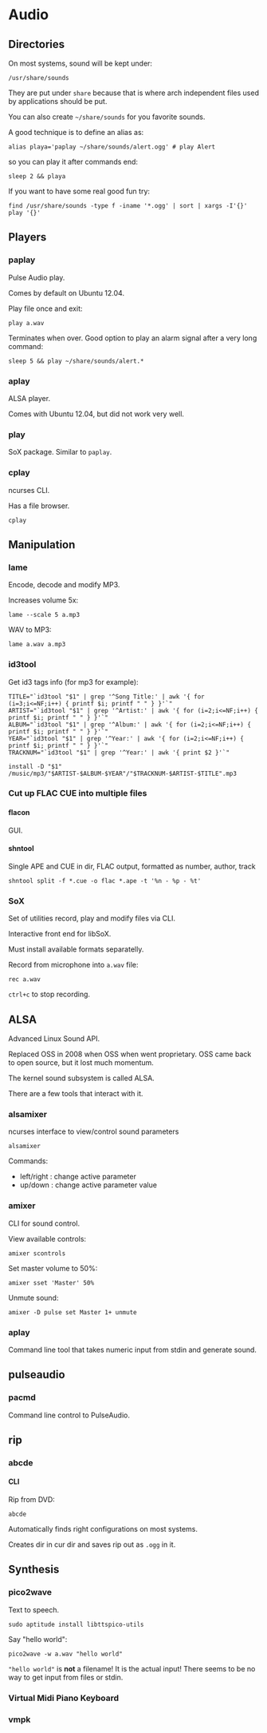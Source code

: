 # Audio

## Directories

On most systems, sound will be kept under:

    /usr/share/sounds

They are put under `share` because that is where arch independent files used by applications should be put.

You can also create `~/share/sounds` for you favorite sounds.

A good technique is to define an alias as:

    alias playa='paplay ~/share/sounds/alert.ogg' # play Alert

so you can play it after commands end:

    sleep 2 && playa

If you want to have some real good fun try:

    find /usr/share/sounds -type f -iname '*.ogg' | sort | xargs -I'{}' play '{}'

## Players

### paplay

Pulse Audio play.

Comes by default on Ubuntu 12.04.

Play file once and exit:

    play a.wav

Terminates when over. Good option to play an alarm signal after a very long command:


    sleep 5 && play ~/share/sounds/alert.*

### aplay

ALSA player.

Comes with Ubuntu 12.04, but did not work very well.

### play

SoX package. Similar to `paplay`.

### cplay

ncurses CLI.

Has a file browser.

    cplay

## Manipulation

### lame

Encode, decode and modify MP3.

Increases volume 5x:

    lame --scale 5 a.mp3

WAV to MP3:

    lame a.wav a.mp3

### id3tool

Get id3 tags info (for mp3 for example):

    TITLE="`id3tool "$1" | grep '^Song Title:' | awk '{ for (i=3;i<=NF;i++) { printf $i; printf " " } }'`"
    ARTIST="`id3tool "$1" | grep '^Artist:' | awk '{ for (i=2;i<=NF;i++) { printf $i; printf " " } }'`"
    ALBUM="`id3tool "$1" | grep '^Album:' | awk '{ for (i=2;i<=NF;i++) { printf $i; printf " " } }'`"
    YEAR="`id3tool "$1" | grep '^Year:' | awk '{ for (i=2;i<=NF;i++) { printf $i; printf " " } }'`"
    TRACKNUM="`id3tool "$1" | grep '^Year:' | awk '{ print $2 }'`"

    install -D "$1" /music/mp3/"$ARTIST-$ALBUM-$YEAR"/"$TRACKNUM-$ARTIST-$TITLE".mp3

### Cut up FLAC CUE into multiple files

#### flacon

GUI.

#### shntool

Single APE and CUE in dir, FLAC output, formatted as number, author, track

    shntool split -f *.cue -o flac *.ape -t '%n - %p - %t'

### SoX

Set of utilities record, play and modify files via CLI.

Interactive front end for libSoX.

Must install available formats separatelly.

Record from microphone into `a.wav` file:

    rec a.wav

`ctrl+c` to stop recording.

## ALSA

Advanced Linux Sound API.

Replaced OSS in 2008 when OSS when went proprietary. OSS came back to open source, but it lost much momentum.

The kernel sound subsystem is called ALSA.

There are a few tools that interact with it.

### alsamixer

ncurses interface to view/control sound parameters

    alsamixer

Commands:

- left/right : change active parameter
- up/down    : change active parameter value

### amixer

CLI for sound control.

View available controls:

    amixer scontrols

Set master volume to 50%:

    amixer sset 'Master' 50%

Unmute sound:

    amixer -D pulse set Master 1+ unmute

### aplay

Command line tool that takes numeric input from stdin and generate sound.

## pulseaudio

### pacmd

Command line control to PulseAudio.

## rip

### abcde

#### CLI

Rip from DVD:

    abcde

Automatically finds right configurations on most systems.

Creates dir in cur dir and saves rip out as `.ogg` in it.

## Synthesis

### pico2wave

Text to speech.

    sudo aptitude install libttspico-utils

Say "hello world":

    pico2wave -w a.wav "hello world"

`"hello world"` is **not** a filename! It is the actual input! There seems to be no way to get input from files or stdin.

### Virtual Midi Piano Keyboard

### vmpk
